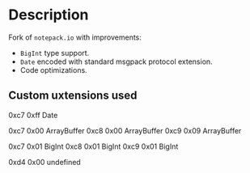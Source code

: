 # Description

Fork of `notepack.io` with improvements:

-   `BigInt` type support.
-   `Date` encoded with standard msgpack protocol extension.
-   Code optimizations.

## Custom uxtensions used

0xc7 0xff Date

0xc7 0x00 ArrayBuffer
0xc8 0x00 ArrayBuffer
0xc9 0x09 ArrayBuffer

0xc7 0x01 BigInt
0xc8 0x01 BigInt
0xc9 0x01 BigInt

0xd4 0x00 undefined
